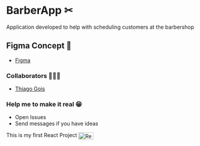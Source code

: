 # BarberApp ✂
Application developed to help with scheduling customers at the barbershop

## Figma Concept 🎨
- <a target='_blank' href='https://www.figma.com/file/3I9hrvCsgyC46Hu62r1SY4/BarberApp?node-id=0%3A1&t=1g5PaXgmmxa8SqJe-1'>Figma</a>

### Collaborators 👨🏻‍💻
- <a target='_blank' href='https://www.github.com/iamgois'>Thiago Gois</a>

### Help me to make it real 😁
- Open Issues
- Send messages if you have ideas

This is my first React Project
<img align="center" alt="React" height="20em" width="40em" src="https://cdn.jsdelivr.net/gh/devicons/devicon/icons/react/react-original.svg" />
